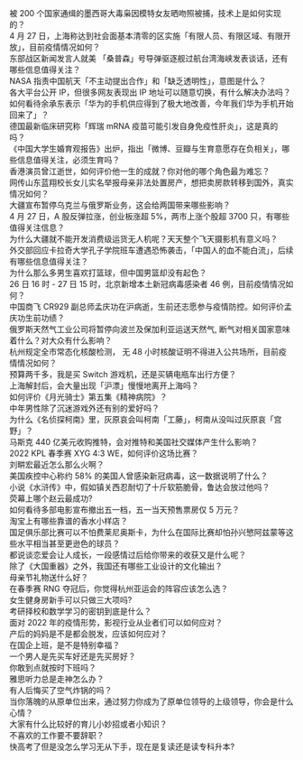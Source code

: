 被 200 个国家通缉的墨西哥大毒枭因模特女友晒吻照被捕，技术上是如何实现的？  
4 月 27 日，上海称达到社会面基本清零的区实施「有限人员、有限区域、有限开放」，目前疫情情况如何？  
东部战区新闻发言人就美 「桑普森」号导弹驱逐舰过航台湾海峡发表谈话，还有哪些信息值得关注？  
NASA 指责中国航天「不主动提出合作」和「缺乏透明性」，意图是什么？  
各大平台公开 IP，但很多网友表现出 IP 地址可以随意切换，有什么解决办法吗？  
如何看待余承东表示「华为的手机供应得到了极大地改善，今年我们华为手机开始回来了」？  
德国最新临床研究称「辉瑞 mRNA 疫苗可能引发自身免疫性肝炎」，这是真的吗？  
《中国大学生婚育观报告》出炉，指出「微博、豆瓣与生育意愿存在负相关」，哪些信息值得关注，必须生育吗？  
香港演员曾江逝世，如何评价他一生的成就？你对他的哪个角色最为难忘？  
网传山东蓝翔校长女儿实名举报母亲非法处置房产，想把卖房款转移到国外，真实情况如何？  
大疆宣布暂停乌克兰与俄罗斯业务，这会给两国带来哪些影响？  
4 月 27 日，A 股反弹拉涨，创业板涨超 5%，两市上涨个股超 3700 只，有哪些值得关注信息？  
为什么大疆就不能开发消费级运货无人机呢？天天整个飞天摄影机有意义吗？  
外交部回应卡拉奇大学孔子学院班车遭遇恐怖袭击，「中国人的血不能白流」，后续有哪些信息值得关注？  
为什么那么多男生喜欢打篮球，但中国男篮却没有起色？  
26 日 16 时 - 27 日 15 时，北京新增本土新冠病毒感染者 46 例，目前疫情情况如何？  
中国商飞 CR929 副总师孟庆功在沪病逝，生前还志愿参与疫情防控。如何评价孟庆功生前功绩？  
俄罗斯天然气工业公司将暂停向波兰及保加利亚运送天然气, 断气对相关国家意味着什么？对大众有什么影响？  
杭州规定全市常态化核酸检测， 无 48 小时核酸证明不得进入公共场所，目前疫情情况如何？  
预算两千多，我是买 Switch 游戏机，还是买辆电瓶车出行方便？  
上海解封后，会大量出现「沪漂」慢慢地离开上海吗？  
如何评价《月光骑士》第五集《精神病院》？  
中年男性除了沉迷游戏外还有别的爱好吗？  
为什么《名侦探柯南》里，灰原哀会叫柯南「工藤」，柯南从没叫过灰原哀「宫野」？  
马斯克 440 亿美元收购推特，会对推特和美国社交媒体产生什么影响？  
2022 KPL 春季赛 XYG 4:3 WE，如何评价这场比赛？  
刘畊宏最近怎么那么火啊？  
美国疾控中心称约 58% 的美国人曾感染新冠病毒，这一数据说明了什么？  
小说《水浒传》中，假如镇关西忍耐切了十斤软筋脆骨，鲁达会放过他吗？  
荧幕上哪个赵云最成功?  
如何看待多部电影宣布撤出五一档，五一当天预售票房仅 5 万元？  
淘宝上有哪些靠谱的香水小样店？  
国足俱乐部比赛可以不怕费莱尼奥斯卡，为什么在国际比赛却怕孙兴慜阿兹蒙等这些水平相当甚至更逊色的球员？  
都说谈恋爱会让人成长，一段感情过后给你带来的收获又是什么呢？  
除了《大国重器》之外，我国还有哪些工业设计的文化输出？  
母亲节礼物送什么好？  
在春季赛 RNG 夺冠后，你觉得杭州亚运会的阵容应该怎么选？  
女生健身房新手可以只做三大项吗?  
考研择校和数学学习的密钥到底是什么？  
面对 2022 年的疫情形势，影视行业从业者们可以如何应对？  
产后的妈妈是不是都会脱发，应该如何应对？  
在国企上班，是不是特别幸福？  
一个男人是先买车好还是先买房好？  
你敢到点就按时下班吗？  
雅思听力总是走神怎么办？  
有人后悔买了空气炸锅的吗？  
当你落魄的从原单位出来，通过努力你成为了原单位领导的上级领导，你会是什么心情？  
大家有什么比较好的育儿小妙招或者小知识？  
不喜欢的工作要不要辞职？  
快高考了但是没怎么学习无从下手，现在是复读还是读专科升本?  
